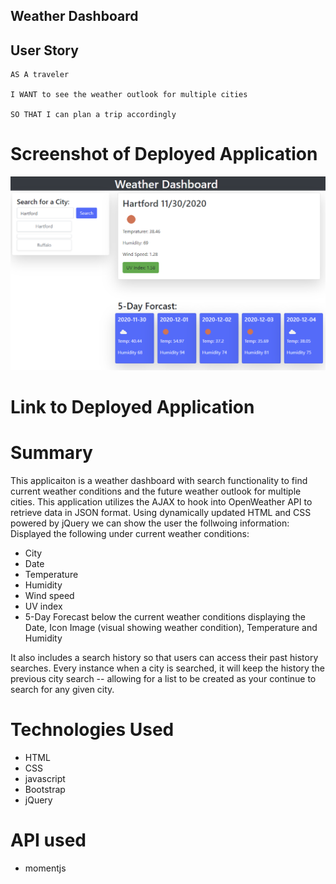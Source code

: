 ## Weather Dashboard


## User Story

```
AS A traveler

I WANT to see the weather outlook for multiple cities

SO THAT I can plan a trip accordingly

```

# Screenshot of Deployed Application

<img src="Assets/Weather Dashboard.png" alt="Dashboard">


# Link to Deployed Application

<src href="https://github.com/Drewski419/Password-Generator">


# Summary

This applicaiton is a weather dashboard with search functionality to find current weather conditions and the future weather outlook for multiple cities. This application utilizes the AJAX to hook into OpenWeather API to retrieve data in JSON format. Using dynamically updated HTML and CSS powered by jQuery we can show the user the follwoing information: Displayed the following under current weather conditions:

* City
* Date
* Temperature
* Humidity
* Wind speed
* UV index 
* 5-Day Forecast below the current weather conditions displaying the Date, Icon Image (visual showing weather condition), Temperature and Humidity

It also includes a search history so that users can access their past history searches. Every instance when a city is searched, it will keep the history the previous city search -- allowing for a list to be created as your continue to search for any given city.


# Technologies Used

* HTML 
* CSS 
* javascript
* Bootstrap 
* jQuery


# API used

* momentjs

